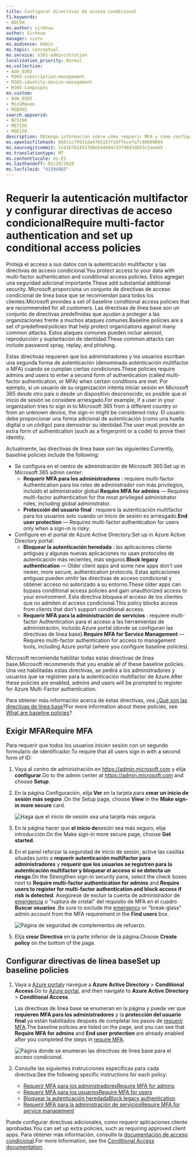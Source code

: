 ```yaml
---
title: Configurar directivas de acceso condicional
f1.keywords:
- NOCSH
ms.author: sirkkuw
author: Sirkkuw
manager: scotv
ms.audience: Admin
ms.topic: conceptual
ms.service: o365-administration
localization_priority: Normal
ms.collection:
- Adm_O365
- M365-subscription-management
- M365-identity-device-management
- M365-Campaigns
ms.custom:
- Adm_O365
- MiniMaven
- MSB365
search.appverid:
- BCS160
- MET150
- MOE150
description: Obtenga información sobre cómo requerir MFA y cómo configurar directivas de acceso condicional para Microsoft 365 Business.
ms.openlocfilehash: b65cccf9931da4701157f26ffece7a7c90689094
ms.sourcegitcommit: 1c91b7b24537d0e54d484c3379043db53c1aea65
ms.translationtype: MT
ms.contentlocale: es-ES
ms.lasthandoff: 01/29/2020
ms.locfileid: "41594865"
---
```

# <a name="require-multi-factor-authentication-and-set-up-conditional-access-policies"></a><span data-ttu-id="46667-103">Requerir la autenticación multifactor y configurar directivas de acceso condicional</span><span class="sxs-lookup"><span data-stu-id="46667-103">Require multi-factor authentication and set up conditional access policies</span></span>

<span data-ttu-id="46667-104">Proteja el acceso a sus datos con la autenticación multifactor y las directivas de acceso condicional.</span><span class="sxs-lookup"><span data-stu-id="46667-104">You protect access to your data with multi-factor authentication and conditional access policies.</span></span> <span data-ttu-id="46667-105">Estos agregan una seguridad adicional importante.</span><span class="sxs-lookup"><span data-stu-id="46667-105">These add substantial additional security.</span></span> <span data-ttu-id="46667-106">Microsoft proporciona un conjunto de directivas de acceso condicional de línea base que se recomiendan para todos los clientes.</span><span class="sxs-lookup"><span data-stu-id="46667-106">Microsoft provides a set of baseline conditional access policies that are recommended for all customers.</span></span> <span data-ttu-id="46667-107">Las directivas de línea base son un conjunto de directivas predefinidas que ayudan a proteger a las organizaciones frente a muchos ataques comunes.</span><span class="sxs-lookup"><span data-stu-id="46667-107">Baseline policies are a set of predefined policies that help protect organizations against many common attacks.</span></span> <span data-ttu-id="46667-108">Estos ataques comunes pueden incluir aerosol, reproducción y suplantación de identidad.</span><span class="sxs-lookup"><span data-stu-id="46667-108">These common attacks can include password spray, replay, and phishing.</span></span>

<span data-ttu-id="46667-109">Estas directivas requieren que los administradores y los usuarios escriban una segunda forma de autenticación (denominada autenticación multifactor o MFA) cuando se cumplan ciertas condiciones.</span><span class="sxs-lookup"><span data-stu-id="46667-109">These policies require admins and users to enter a second form of authentication (called multi-factor authentication, or MFA) when certain conditions are met.</span></span> <span data-ttu-id="46667-110">Por ejemplo, si un usuario de su organización intenta iniciar sesión en Microsoft 365 desde otro país o desde un dispositivo desconocido, es posible que el inicio de sesión se considere arriesgado.</span><span class="sxs-lookup"><span data-stu-id="46667-110">For example, if a user in your organization tries to sign in to Microsoft 365 from a different country or from an unknown device, the sign-in might be considered risky.</span></span> <span data-ttu-id="46667-111">El usuario debe proporcionar una forma adicional de autenticación (como una huella digital o un código) para demostrar su identidad.</span><span class="sxs-lookup"><span data-stu-id="46667-111">The user must provide an extra form of authentication (such as a fingerprint or a code) to prove their identity.</span></span> 

<span data-ttu-id="46667-112">Actualmente, las directivas de línea base son las siguientes:</span><span class="sxs-lookup"><span data-stu-id="46667-112">Currently, baseline policies include the following:</span></span>
- <span data-ttu-id="46667-113">Se configura en el centro de administración de Microsoft 365:</span><span class="sxs-lookup"><span data-stu-id="46667-113">Set up in Microsoft 365 admin center:</span></span>
    - <span data-ttu-id="46667-114">**Requerir MFA para los administradores** : requiere multi-factor Authentication para los roles de administrador con más privilegios, incluido el administrador global.</span><span class="sxs-lookup"><span data-stu-id="46667-114">**Require MFA for admins** — Requires multi-factor authentication for the most privileged administrator roles, including global administrator.</span></span>
    - <span data-ttu-id="46667-115">**Protección del usuario final** : requiere la autenticación multifactor para los usuarios solo cuando un inicio de sesión es arriesgado.</span><span class="sxs-lookup"><span data-stu-id="46667-115">**End user protection** — Requires multi-factor authentication for users only when a sign-in is risky.</span></span> 
- <span data-ttu-id="46667-116">Configure en el portal de Azure Active Directory:</span><span class="sxs-lookup"><span data-stu-id="46667-116">Set up in Azure Active Directory portal:</span></span>
    - <span data-ttu-id="46667-117">**Bloquear la autenticación heredada** : las aplicaciones cliente antiguas y algunas nuevas aplicaciones no usan protocolos de autenticación más recientes, más seguros.</span><span class="sxs-lookup"><span data-stu-id="46667-117">**Block legacy authentication** — Older client apps and some new apps don't use newer, more secure, authentication protocols.</span></span> <span data-ttu-id="46667-118">Estas aplicaciones antiguas pueden omitir las directivas de acceso condicional y obtener acceso no autorizado a su entorno.</span><span class="sxs-lookup"><span data-stu-id="46667-118">These older apps can bypass conditional access policies and gain unauthorized access to your environment.</span></span> <span data-ttu-id="46667-119">Esta directiva bloquea el acceso de los clientes que no admiten el acceso condicional.</span><span class="sxs-lookup"><span data-stu-id="46667-119">This policy blocks access from clients that don't support conditional access.</span></span> 
    - <span data-ttu-id="46667-120">**Requerir MFA para la administración de servicios** : requiere multi-factor Authentication para el acceso a las herramientas de administración, incluido Azure portal (donde se configuran las directivas de línea base).</span><span class="sxs-lookup"><span data-stu-id="46667-120">**Require MFA for Service Management** — Requires multi-factor authentication for access to management tools, including Azure portal (where you configure baseline policies).</span></span> 

<span data-ttu-id="46667-121">Microsoft recomienda habilitar todas estas directivas de línea base.</span><span class="sxs-lookup"><span data-stu-id="46667-121">Microsoft recommends that you enable all of these baseline policies.</span></span> <span data-ttu-id="46667-122">Una vez habilitadas estas directivas, se pedirá a los administradores y usuarios que se registren para la autenticación multifactor de Azure.</span><span class="sxs-lookup"><span data-stu-id="46667-122">After these policies are enabled, admins and users will be prompted to register for Azure Multi-Factor authentication.</span></span>

<span data-ttu-id="46667-123">Para obtener más información acerca de estas directivas, vea [¿Qué son las directivas de línea base](https://docs.microsoft.com/azure/active-directory/conditional-access/concept-baseline-protection)?</span><span class="sxs-lookup"><span data-stu-id="46667-123">For more information about these policies, see [What are baseline policies](https://docs.microsoft.com/azure/active-directory/conditional-access/concept-baseline-protection)?</span></span>


## <a name="require-mfa"></a><span data-ttu-id="46667-124">Exigir MFA</span><span class="sxs-lookup"><span data-stu-id="46667-124">Require MFA</span></span>

<span data-ttu-id="46667-125">Para requerir que todos los usuarios inicien sesión con un segundo formulario de identificador:</span><span class="sxs-lookup"><span data-stu-id="46667-125">To require that all users sign in with a second form of ID:</span></span>

1. <span data-ttu-id="46667-126">Vaya al centro de administración en <a href="https://go.microsoft.com/fwlink/p/?linkid=837890" target="_blank">https://admin.microsoft.com</a> y elija **configurar**.</span><span class="sxs-lookup"><span data-stu-id="46667-126">Go to the admin center at <a href="https://go.microsoft.com/fwlink/p/?linkid=837890" target="_blank">https://admin.microsoft.com</a> and choose **Setup**.</span></span>

2. <span data-ttu-id="46667-127">En la página Configuración, elija **Ver** en la tarjeta para **crear un inicio de sesión más seguro** .</span><span class="sxs-lookup"><span data-stu-id="46667-127">On the Setup page, choose **View** in the **Make sign-in more secure** card.</span></span>


    ![Haga que el inicio de sesión sea una tarjeta más segura.](media/setupmfa.png)
3. <span data-ttu-id="46667-129">En la página hacer que **el inicio de**sesión sea más seguro, elija introducción.</span><span class="sxs-lookup"><span data-stu-id="46667-129">On the Make sign-in more secure page, choose **Get started**.</span></span>
 
4. <span data-ttu-id="46667-130">En el panel reforzar la seguridad de inicio de sesión, active las casillas situadas junto a **requerir autenticación multifactor para administradores** y **requerir que los usuarios se registren para la autenticación multifactor y bloquear el acceso si se detecta un riesgo**.</span><span class="sxs-lookup"><span data-stu-id="46667-130">On the Strengthen sign-in security pane, select the check boxes next to **Require multi-factor authentication for admins** and **Require users to register for multi-factor authentication and block access if risk is detected**.</span></span>
    <span data-ttu-id="46667-131">Asegúrese de excluir la cuenta de administrador de [emergencia](m365-campaigns-protect-admin-accounts.md#create-an-emergency-admin-account) o "ruptura de cristal" del requisito de MFA en el cuadro **Buscar usuarios** .</span><span class="sxs-lookup"><span data-stu-id="46667-131">Be sure to exclude the [emergency](m365-campaigns-protect-admin-accounts.md#create-an-emergency-admin-account) or "break-glass" admin account from the MFA requirement in the **Find users** box.</span></span>
    
    ![Página de seguridad de complementos de refuerzo.](media/requiremfa.png)

5. <span data-ttu-id="46667-133">Elija **crear Directiva** en la parte inferior de la página.</span><span class="sxs-lookup"><span data-stu-id="46667-133">Choose **Create policy** on the bottom of the page.</span></span>

## <a name="set-up-baseline-policies"></a><span data-ttu-id="46667-134">Configurar directivas de línea base</span><span class="sxs-lookup"><span data-stu-id="46667-134">Set up baseline policies</span></span>

1. <span data-ttu-id="46667-135">Vaya a [Azure portal](https://portal.azure.com)y navegue a **Azure Active Directory** \> **Conditional Access**.</span><span class="sxs-lookup"><span data-stu-id="46667-135">Go to [Azure portal](https://portal.azure.com), and then navigate to **Azure Active Directory** \> **Conditional Access**.</span></span>
    
    <span data-ttu-id="46667-136">Las directivas de línea base se enumeran en la página y puede ver que **requieren MFA para los administradores** y la **protección del usuario final** ya están habilitados después de completar los pasos de [requerir MFA](#require-mfa).</span><span class="sxs-lookup"><span data-stu-id="46667-136">The baseline policies are listed on the page, and you can see that **Require MFA for admins** and **End user protection** are already enabled after you completed the steps in [require MFA](#require-mfa).</span></span>

    ![Página donde se enumeran las directivas de línea base para el acceso condicional.](media/casettings.png)
2. <span data-ttu-id="46667-138">Consulte las siguientes instrucciones específicas para cada directiva:</span><span class="sxs-lookup"><span data-stu-id="46667-138">See the following specific instructions for each policy:</span></span>

    - [<span data-ttu-id="46667-139">Requerir MFA para los administradores</span><span class="sxs-lookup"><span data-stu-id="46667-139">Require MFA for admins</span></span>](https://docs.microsoft.com/azure/active-directory/conditional-access/howto-baseline-protect-administrators)
    - [<span data-ttu-id="46667-140">Requerir MFA para los usuarios</span><span class="sxs-lookup"><span data-stu-id="46667-140">Require MFA for users</span></span>](https://docs.microsoft.com/azure/active-directory/conditional-access/howto-baseline-protect-end-users)  
    - [<span data-ttu-id="46667-141">Bloquear la autenticación heredada</span><span class="sxs-lookup"><span data-stu-id="46667-141">Block legacy authentication</span></span>](https://docs.microsoft.com/azure/active-directory/conditional-access/howto-baseline-protect-legacy-auth)
    - [<span data-ttu-id="46667-142">Requerir MFA para la administración de servicios</span><span class="sxs-lookup"><span data-stu-id="46667-142">Require MFA for service management</span></span>](https://docs.microsoft.com/azure/active-directory/conditional-access/howto-baseline-protect-azure)

<span data-ttu-id="46667-143">Puede configurar directivas adicionales, como requerir aplicaciones cliente aprobadas.</span><span class="sxs-lookup"><span data-stu-id="46667-143">You can set up extra policies, such as requiring approved client apps.</span></span> <span data-ttu-id="46667-144">Para obtener más información, consulte la [documentación de acceso condicional](https://docs.microsoft.com/azure/active-directory/conditional-access/).</span><span class="sxs-lookup"><span data-stu-id="46667-144">For more information, see the [Conditional Access documentation](https://docs.microsoft.com/azure/active-directory/conditional-access/).</span></span>
